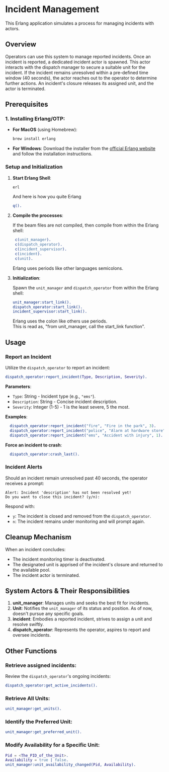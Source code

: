 # **Incident Management**

This Erlang application simulates a process for managing incidents with actors.

## **Overview**

Operators can use this system to manage reported incidents. Once an incident is reported, a dedicated incident actor is spawned. This actor interacts with the dispatch manager to secure a suitable unit for the incident. If the incident remains unresolved within a pre-defined time window (40 seconds), the actor reaches out to the operator to determine further actions. An incident's closure releases its assigned unit, and the actor is terminated.

## **Prerequisites**

### **1. Installing Erlang/OTP**:

- **For MacOS** (using Homebrew):

  ```bash
  brew install erlang
  ```

- **For Windows**: Download the installer from the [official Erlang website](https://www.erlang.org/downloads) and follow the installation instructions.

### **Setup and Initialization**

1. **Start Erlang Shell**:

   ```bash
   erl
   ```

   And here is how you quite Erlang

   ```erlang
   q().
   ```

2. **Compile the processes**:

   If the beam files are not compiled, then compile from within the Erlang shell:

   ```erlang
    c(unit_manager).
    c(dispatch_operator).
    c(incident_supervisor).
    c(incident).
    c(unit).
   ```

   Erlang uses periods like other languages semicolons.

3. **Initialization**:

   Spawn the `unit_manager` and `dispatch_operator` from within the Erlang shell:

   ```erlang
   unit_manager:start_link().
   dispatch_operator:start_link().
   incident_supervisor:start_link().
   ```

   Erlang uses the colon like others use periods.  
   This is read as, "from unit_manager, call the start_link function".

## **Usage**

### **Report an Incident**

Utilize the `dispatch_operator` to report an incident:

```erlang
dispatch_operator:report_incident(Type, Description, Severity).
```

**Parameters**:

- `Type`: String - Incident type (e.g., `"ems"`).
- `Description`: String - Concise incident description.
- `Severity`: Integer (1-5) - 1 is the least severe, 5 the most.

**Examples**:

```erlang
  dispatch_operator:report_incident("fire", "Fire in the park", 3).
  dispatch_operator:report_incident("police", "Alarm at hardware store", 2).
  dispatch_operator:report_incident("ems", "Accident with injury", 1).
```

**Force an incident to crash**:

```erlang
  dispatch_operator:crash_last().
```

### **Incident Alerts**

Should an incident remain unresolved past 40 seconds, the operator receives a prompt:

```
Alert: Incident 'description' has not been resolved yet!
Do you want to close this incident? (y/n):
```

Respond with:

- `y`: The incident is closed and removed from the `dispatch_operator`.
- `n`: The incident remains under monitoring and will prompt again.

## Cleanup Mechanism

When an incident concludes:

- The incident monitoring timer is deactivated.
- The designated unit is apprised of the incident's closure and returned to the available pool.
- The incident actor is terminated.

## System Actors & Their Responsibilities

1. **unit_manager**: Manages units and seeks the best fit for incidents.
2. **Unit**: Notifies the `unit_manager` of its status and position. As of now, doesn't pursue any specific goals.
3. **incident**: Embodies a reported incident, strives to assign a unit and resolve swiftly.
4. **dispatch_operator**: Represents the operator, aspires to report and oversee incidents.

## Other Functions

### Retrieve assigned incidents:

Review the `dispatch_operator`'s ongoing incidents:

```erlang
dispatch_operator:get_active_incidents().
```

### Retrieve All Units:

```erlang
unit_manager:get_units().
```

### Identify the Preferred Unit:

```erlang
unit_manager:get_preferred_unit().
```

### Modify Availability for a Specific Unit:

```erlang
Pid = <The_PID_of_the_Unit>.
Availability = true | false.
unit_manager:unit_availability_changed(Pid, Availability).
```

